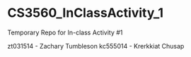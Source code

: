 # CS3560_InClassActivity_1
Temporary Repo for In-class Activity #1


zt031514 - Zachary Tumbleson
kc555014 - Krerkkiat Chusap
